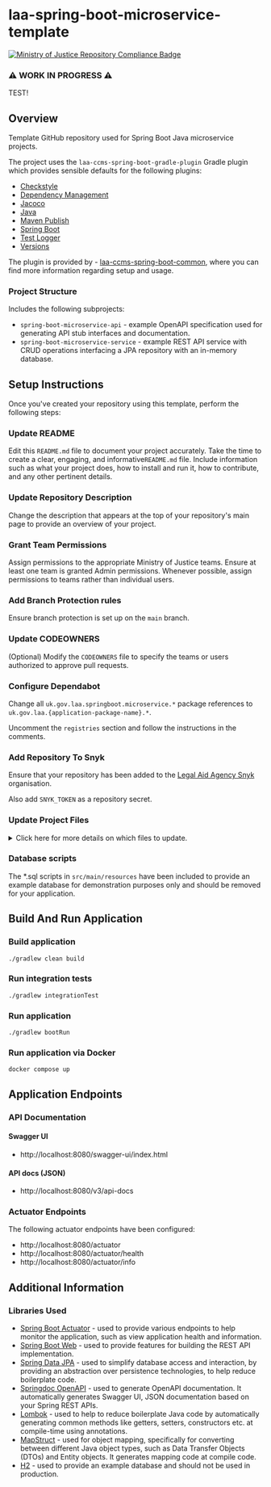# laa-spring-boot-microservice-template
[![Ministry of Justice Repository Compliance Badge](https://github-community.service.justice.gov.uk/repository-standards/api/laa-spring-boot-microservice-template/badge)](https://github-community.service.justice.gov.uk/repository-standards/laa-spring-boot-microservice-template)

### ⚠️ WORK IN PROGRESS ⚠️
TEST!

## Overview

Template GitHub repository used for Spring Boot Java microservice projects.

The project uses the `laa-ccms-spring-boot-gradle-plugin` Gradle plugin which provides
sensible defaults for the following plugins:

- [Checkstyle](https://docs.gradle.org/current/userguide/checkstyle_plugin.html)
- [Dependency Management](https://plugins.gradle.org/plugin/io.spring.dependency-management)
- [Jacoco](https://docs.gradle.org/current/userguide/jacoco_plugin.html)
- [Java](https://docs.gradle.org/current/userguide/java_plugin.html)
- [Maven Publish](https://docs.gradle.org/current/userguide/publishing_maven.html)
- [Spring Boot](https://plugins.gradle.org/plugin/org.springframework.boot)
- [Test Logger](https://github.com/radarsh/gradle-test-logger-plugin)
- [Versions](https://github.com/ben-manes/gradle-versions-plugin)

The plugin is provided by -  [laa-ccms-spring-boot-common](https://github.com/ministryofjustice/laa-ccms-spring-boot-common), where you can find
more information regarding setup and usage.

### Project Structure
Includes the following subprojects:

- `spring-boot-microservice-api` - example OpenAPI specification used for generating API stub interfaces and documentation.
- `spring-boot-microservice-service` - example REST API service with CRUD operations interfacing a JPA repository with an in-memory database.

## Setup Instructions
Once you've created your repository using this template, perform the following steps:

### Update README
Edit this `README.md` file to document your project accurately. Take the time to create a clear, engaging, and informative`README.md` file. Include information such as what your project does, how to install and run it, how to contribute, and any other pertinent details.

### Update Repository Description
Change the description that appears at the top of your repository's main page to provide an overview of your project.

### Grant Team Permissions
Assign permissions to the appropriate Ministry of Justice teams. Ensure at least one team is granted Admin permissions. Whenever possible, assign permissions to teams rather than individual users.

### Add Branch Protection rules
Ensure branch protection is set up on the `main` branch.

### Update CODEOWNERS
(Optional) Modify the `CODEOWNERS` file to specify the teams or users authorized to approve pull requests.

### Configure Dependabot
Change all `uk.gov.laa.springboot.microservice.*` package references to `uk.gov.laa.{application-package-name}.*`.

Uncomment the `registries` section and follow the instructions in the comments.

### Add Repository To Snyk
Ensure that your repository has been added to the [Legal Aid Agency Snyk](https://app.snyk.io/org/legal-aid-agency) organisation.

Also add `SNYK_TOKEN` as a repository secret.

### Update Project Files
<details>

<summary>Click here for more details on which files to update.</summary>

#### 1. Rename subproject directories
Ensure to rename `spring-boot-microservice-api` and `spring-boot-microservice-service` directories to your application name:
`{application-name}-api` and `{application-name}-service`.

Update `settings.gradle` as follows:
```
rootProject.name = '{repository-name}'

include '{application-name}-api'
include '{application-name}-service'
```

Update `build.gradle` in the project root directory as follows:
```
subprojects {
    group = 'uk.gov.justice.laa.{application-name}'
}
```

#### 2. Update api subproject
Update the following files found in the `{application-name}-api` directory:

- `open-api-specification.yml` - replace the contents of this file with the API specification for your application.
- `build.gradle` - replace all references to `spring-boot-microservice-api` with `{service-name}-api`.

#### 3. Update service subproject

Rename the package name/directory - `uk.gov.justice.laa.springboot.microservice` to `uk.gov.justice.laa.{application-package-name}`
under `src/integrationTest/java`, `src/main/java`, `src/test/java`.

Update the following properties in `src/main/resources/application.yml` with your application details:
`spring.application.name`, `info.app.name`, `info.app.description`

#### 4. Update Dockerfile
Rename the `laa-spring-boot-microservice` directory and jar file name to  `laa-{application-name}`.

#### 5. Update GitHub workflow
The following workflows have been provided:

* Build and test PR - `build-test-pr.yml`
* Build and deploy after PR merged - `pr-merge-main.yml` 

In the above workflow files, change all occurrences of the `spring-boot-microservice-service/build/` build path to `{application-name}-service/build/`.

</details>

### Database scripts
The *.sql scripts in  `src/main/resources` have been included to provide an example database for demonstration purposes only and should be removed for your application.

## Build And Run Application

### Build application
`./gradlew clean build`

### Run integration tests
`./gradlew integrationTest`

### Run application
`./gradlew bootRun`

### Run application via Docker
`docker compose up`

## Application Endpoints

### API Documentation

#### Swagger UI
- http://localhost:8080/swagger-ui/index.html
#### API docs (JSON)
- http://localhost:8080/v3/api-docs

### Actuator Endpoints
The following actuator endpoints have been configured:
- http://localhost:8080/actuator
- http://localhost:8080/actuator/health
- http://localhost:8080/actuator/info

## Additional Information

### Libraries Used
- [Spring Boot Actuator](https://docs.spring.io/spring-boot/reference/actuator/index.html) - used to provide various endpoints to help monitor the application, such as view application health and information.
- [Spring Boot Web](https://docs.spring.io/spring-boot/reference/web/index.html) - used to provide features for building the REST API implementation.
- [Spring Data JPA](https://docs.spring.io/spring-data/jpa/reference/jpa.html) - used to simplify database access and interaction, by providing an abstraction over persistence technologies, to help reduce boilerplate code.
- [Springdoc OpenAPI](https://springdoc.org/) - used to generate OpenAPI documentation. It automatically generates Swagger UI, JSON documentation based on your Spring REST APIs.
- [Lombok](https://projectlombok.org/) - used to help to reduce boilerplate Java code by automatically generating common
  methods like getters, setters, constructors etc. at compile-time using annotations.
- [MapStruct](https://mapstruct.org/) - used for object mapping, specifically for converting between different Java object types, such as Data Transfer Objects (DTOs)
  and Entity objects. It generates mapping code at compile code.
- [H2](https://www.h2database.com/html/main.html) - used to provide an example database and should not be used in production.


